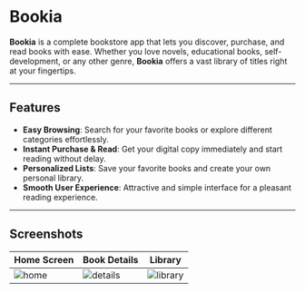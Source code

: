 # Bookia

**Bookia** is a complete bookstore app that lets you discover, purchase, and read books with ease. Whether you love novels, educational books, self-development, or any other genre, **Bookia** offers a vast library of titles right at your fingertips.

---

## Features

- **Easy Browsing**: Search for your favorite books or explore different categories effortlessly.
- **Instant Purchase & Read**: Get your digital copy immediately and start reading without delay.
- **Personalized Lists**: Save your favorite books and create your own personal library.
- **Smooth User Experience**: Attractive and simple interface for a pleasant reading experience.

---

## Screenshots

| Home Screen | Book Details | Library |
|------------|--------------|---------|
| ![home](assets/images/home.png) | ![details](assets/images/book_details.png) | ![library](assets/images/library.png) |
